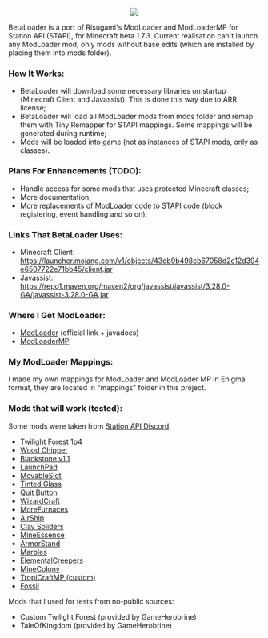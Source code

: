 <p align="center">
  <img src="https://github.com/paulevsGitch/BetaLoader/blob/main/logo.png" />
</p>

BetaLoader is a port of Risugami's ModLoader and ModLoaderMP for Station API (STAPI), for Minecraft beta 1.7.3.
Current realisation can't launch any ModLoader mod, only mods without base edits (which are installed by placing them into mods folder).

### How It Works:
- BetaLoader will download some necessary libraries on startup (Minecraft Client and Javassist). This is done this way due to ARR license;
- BetaLoader will load all ModLoader mods from mods folder and remap them with Tiny Remapper for STAPI mappings. Some mappings will be generated during runtime;
- Mods will be loaded into game (not as instances of STAPI mods, only as classes).

### Plans For Enhancements (TODO):
- Handle access for some mods that uses protected Minecraft classes;
- More documentation;
- More replacements of ModLoader code to STAPI code (block registering, event handling and so on).

### Links That BetaLoader Uses:
- Minecraft Client: https://launcher.mojang.com/v1/objects/43db9b498cb67058d2e12d394e6507722e71bb45/client.jar
- Javassist: https://repo1.maven.org/maven2/org/javassist/javassist/3.28.0-GA/javassist-3.28.0-GA.jar

### Where I Get ModLoader:
- [ModLoader](http://www.mediafire.com/?jc2n88a51xdfd) (official link + javadocs)
- [ModLoaderMP](https://mcarchive.net/mods/modloadermp?gvsn=b1.7.3)

### My ModLoader Mappings:
I made my own mappings for ModLoader and ModLoader MP in Enigma format, they are located in "mappings" folder in this project.

### Mods that will work (tested):
Some mods were taken from [Station API Discord](https://discord.gg/8Qky5XY)
- [Twilight Forest 1p4](https://www.minezone.pro/download/mods/1142-173the-twilight-forest-v01p4.html)
- [Wood Chipper](https://www.planetminecraft.com/mod/beta-1-7-3-modloader-modloadermp-wood-chipper/)
- [Blackstone v1.1](https://github.com/LO6AN/MC-Addons/raw/main/Beta%201.7.3/%5BBeta%201.7.3%5D%20Blackstone%20v1.1.zip)
- [LaunchPad](https://www.mediafire.com/file/7z1n85b7yikqcvn/mod_LaunchPad.zip/file)
- [MovableSlot](https://www.mediafire.com/file/fxmskd1ywiwsdzs/mod_MovableSlot.zip/file)
- [Tinted Glass](https://www.mediafire.com/file/ihkw55b1gvx77sz/Tinted_Glass.zip/file)
- [Quit Button](https://www.mediafire.com/file/dbstumoktdgjk1v/mod_QuitButton.zip/file)
- [WizardCraft](https://archive.org/download/minecraftbeta1.7.3modarchive/Minecraft%20Beta%201.7.3%20Mod%20Archive.zip/WizardCraft_b173.zip)
- [MoreFurnaces](https://archive.org/download/minecraftbeta1.7.3modarchive/Minecraft%20Beta%201.7.3%20Mod%20Archive.zip/moreFurnaces_1.0_Client-forgeCubeX2_b173.zip)
- [AirShip](https://archive.org/download/minecraftbeta1.7.3modarchive/Minecraft%20Beta%201.7.3%20Mod%20Archive.zip/airshipV2.51_b173.zip)
- [Clay Soliders](https://archive.org/download/minecraftbeta1.7.3modarchive/Minecraft%20Beta%201.7.3%20Mod%20Archive.zip/ClaySoldierModV3_b173.zip)
- [MineEssence](https://archive.org/download/minecraftbeta1.7.3modarchive/Minecraft%20Beta%201.7.3%20Mod%20Archive.zip/MineEssence_V1r3_b173.zip)
- [ArmorStand](https://archive.org/download/minecraftbeta1.7.3modarchive/Minecraft%20Beta%201.7.3%20Mod%20Archive.zip/ArmorStand_b173.zip)
- [Marbles](https://b2.mcarchive.net/file/mcarchive/1dc69d82f8367f7cc1ae1a62ce360bd98b9262b5b22eda9862cf35e45ac9d49f/Marbles_1-9_into_mods_folder.zip)
- [ElementalCreepers](https://b2.mcarchive.net/file/mcarchive/340befa2684a7336d8d5e7f418cc6e88c945f5596ab3edf73b4e157b527e09e7/ElementalCreepers_v1.4.zip)
- [MineColony](https://archive.org/download/minecraftbeta1.7.3modarchive/Minecraft%20Beta%201.7.3%20Mod%20Archive.zip/MineColony0.7rc13_b173.zip)
- [TropiCraftMP (custom)](https://www.mediafire.com/file/us6ghhj3v77pwtt/TropicraftMP+ClientV1.3.zip)
- [Fossil](https://b2.mcarchive.net/file/mcarchive/162cdb138c7a1824fa25e3435f0cac7c6a3f2dfd647c066c4875c61d1656bc73/mod_Fossil.zip)

Mods that I used for tests from no-public sources:
- Custom Twilight Forest (provided by GameHerobrine)
- TaleOfKingdom (provided by GameHerobrine)
